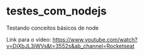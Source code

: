 # testes_com_nodejs
Testando conceitos básicos de node

Link para o vídeo: https://www.youtube.com/watch?v=DiXbJL3iWVs&t=3552s&ab_channel=Rocketseat
